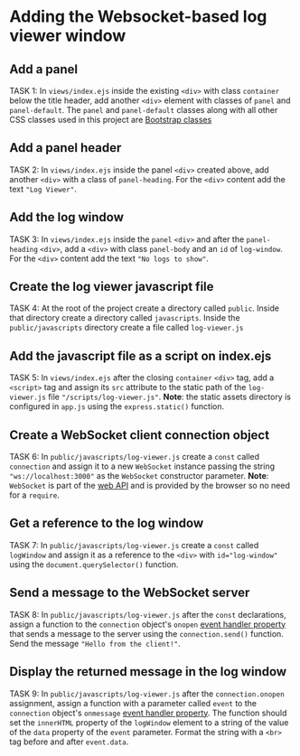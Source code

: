 # Adding the Websocket-based log viewer window

## Add a panel
TASK 1:
In `views/index.ejs` inside the existing `<div>` with class `container` below the title header, add another `<div>` element with classes of `panel` and `panel-default`. The `panel` and `panel-default` classes along with all other CSS classes used in this project are [Bootstrap classes](https://www.w3schools.com/bootstrap/default.asp)

## Add a panel header
TASK 2: 
In `views/index.ejs` inside the panel `<div>` created above, add another `<div>` with a class of `panel-heading`. For the `<div>` content add the text `"Log Viewer"`. 

## Add the log window
TASK 3: 
In `views/index.ejs` inside the `panel` `<div>` and after the `panel-heading` `<div>`, add a `<div>` with class `panel-body` and an `id` of `log-window`. For the `<div>` content add the text `"No logs to show"`.

## Create the log viewer javascript file
TASK 4:
At the root of the project create a directory called `public`. Inside that directory create a directory called `javascripts`. Inside the `public/javascripts` directory create a file called `log-viewer.js`

## Add the javascript file as a script on index.ejs
TASK 5:
In `views/index.ejs` after the closing `container` `<div>` tag, add a `<script>` tag and assign its `src` attribute to the static path of the `log-viewer.js` file `"/scripts/log-viewer.js"`. **Note**: the static assets directory is configured in `app.js` using the `express.static()` function.

## Create a WebSocket client connection object
TASK 6:
In `public/javascripts/log-viewer.js` create a `const` called `connection` and assign it to a new `WebSocket` instance passing the string `"ws://localhost:3000"` as the `WebSocket` constructor parameter. **Note**: `WebSocket` is part of the [web API](https://developer.mozilla.org/en-US/docs/Web/API/Websockets_API) and is provided by the browser so no need for a `require`.

## Get a reference to the log window
TASK 7: 
In `public/javascripts/log-viewer.js` create a `const` called `logWindow` and assign it as a reference to the `<div>` with `id="log-window"` using the `document.querySelector()` function.

## Send a message to the WebSocket server
TASK 8: 
In `public/javascripts/log-viewer.js` after the `const` declarations, assign a function to the `connection` object's `onopen` [event handler property](https://developer.mozilla.org/en-US/docs/Web/API/WebSocket/onopen) that sends a message to the server using the `connection.send()` function. Send the message `"Hello from the client!"`.

## Display the returned message in the log window
TASK 9: 
In `public/javascripts/log-viewer.js` after the `connection.onopen` assignment, assign a function with a parameter called `event` to the `connection` object's `onmessage` [event handler property](https://developer.mozilla.org/en-US/docs/Web/API/WebSocket/onmessage). The function should set the `innerHTML` property of the `logWindow` element to a string of the value of the `data` property of the `event` parameter. Format the string with a `<br>` tag before and after `event.data`. 


